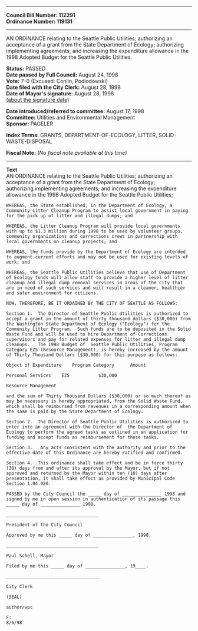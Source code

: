 * * * * *  
  
**Council Bill Number: [](#h0)[](#h2)112291**   
**Ordinance Number: 119131**  
  
* * * * *  
  
AN ORDINANCE relating to the Seattle Public Utilities; authorizing an acceptance of a grant from the State Department of Ecology; authorizing implementing agreements; and increasing the expenditure allowance in the 1998 Adopted Budget for the Seattle Public Utilities.  
  
**Status:** PASSED   
**Date passed by Full Council:** August 24, 1998   
**Vote:** 7-0 (Excused: Conlin, Podlodowski)   
**Date filed with the City Clerk:** August 28, 1998   
**Date of Mayor's signature:** August 28, 1998   
[(about the signature date)](/~public/approvaldate.htm)   
  
  
**Date introduced/referred to committee:** August 17, 1998   
**Committee:** Utilities and Environmental Management   
**Sponsor:** PAGELER   
  
**Index Terms:** GRANTS, DEPARTMENT-OF-ECOLOGY, LITTER, SOLID-WASTE-DISPOSAL  
  
**Fiscal Note:** *(No fiscal note available at this time)*  
  
* * * * *  
  
**Text**  
    AN ORDINANCE relating to the Seattle Public Utilities; authorizing an  
    acceptance of a grant from the State Department of Ecology;  
    authorizing implementing agreements; and increasing the expenditure  
    allowance in the 1998 Adopted Budget for the Seattle Public Utilities;  
  
    WHEREAS, the State established, in the Department of Ecology, a  
    Community Litter Cleanup Program to assist local government in paying  
    for the pick up of litter and illegal dumps; and  
  
    WHEREAS, the Litter Cleanup Program will provide local governments  
    with up to $1.3 million during 1998 to be used by volunteer groups,  
    community organizations and corrections crews in partnership with  
    local governments on cleanup projects; and  
  
    WHEREAS, the funds provide by the Department of Ecology are intended  
    to augment current efforts and may not be used for existing levels of  
    work; and  
  
    WHEREAS, the Seattle Public Utilities believe that use of Department  
    of Ecology funds will allow staff to provide a higher level of litter  
    cleanup and illegal dump removal services in areas of the city that  
    are in need of such services and will result in a cleaner, healthier  
    and safer environment for citizens.  
  
    NOW, THEREFORE, BE IT ORDAINED BY THE CITY OF SEATTLE AS FOLLOWS:  
  
    Section 1.  The Director of Seattle Public Utilities is authorized to  
    accept a grant in the amount of thirty thousand dollars ($30,000) from  
    the Washington State Department of Ecology ("Ecology") for the  
    Community Litter Program.  Such funds are to be deposited in the Solid  
    Waste Fund and will be used to hire Department of Corrections  
    supervisors and pay for related expenses for litter and illegal dump  
    cleanups.   The 1998 Budget of  Seattle Public Utilities, Program  
    Category EZ5 (Resource Management), is hereby increased by the amount  
    of Thirty Thousand Dollars ($30,000) for this purpose as follows:  
  
    Object of Expenditure    Program Category      Amount  
  
    Personal Services    EZ5           $30,000  
  
    Resource Management  
  
    and the sum of Thirty Thousand Dollars ($30,000) or so much thereof as  
    may be necessary is hereby appropriated, from the Solid Waste Fund,  
    which shall be reimbursed from revenues in a corresponding amount when  
    the same is paid by the State Department of Ecology.  
  
    Section 2.  The Director of Seattle Public Utilities is authorized to  
    enter into an agreement with the Director of  the Department of  
    Ecology to perform the agreed tasks as outlined in an application for  
    funding and accept funds as reimbursement for these tasks.  
  
    Section 3.   Any acts consistent with the authority and prior to the  
    effective date of this Ordinance are hereby ratified and confirmed.  
  
    Section 4.  This ordinance shall take effect and be in force thirty  
    (30) days from and after its approval by the Mayor, but if not  
    approved and returned by the Mayor within ten (10) days after  
    presentation, it shall take effect as provided by Municipal Code  
    Section 1.04.020.  
  
    PASSED by the City Council the _____ day of _______________ 1998 and  
    signed by me in open session in authentication of its passage this  
    _____ day of _______________ 1998.  
  
    ___________________________________  
  
    President of the City Council  
  
    Approved by me this _____ day of _______________, 1998.  
  
    ___________________________________  
  
    Paul Schell, Mayor  
  
    Filed by me this _____ day of _______________, 19____.  
  
    ___________________________________  
  
    City Clerk  
  
    (SEAL)  
  
    author/wpc  
  
    F:  
    8/6/98  
